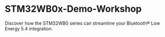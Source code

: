 # STM32WB0x-Demo-Workshop
Discover how the STM32WB0 series can streamline your Bluetooth® Low Energy 5.4 integration.
